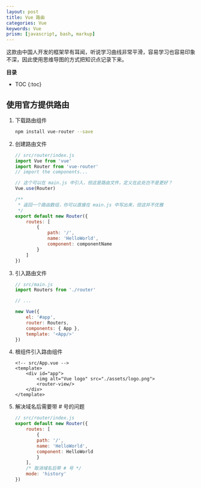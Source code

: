 ```yaml
---
layout: post
title: Vue 路由
categories: Vue
keywords: Vue
prism: [javascript, bash, markup]
---
```


这款由中国人开发的框架早有耳闻，听说学习曲线非常平滑，容易学习也容易印象不深，因此使用思维导图的方式把知识点记录下来。

**目录**

* TOC
{:toc}

## 使用官方提供路由

1. 下载路由组件

    ```bash
    npm install vue-router --save
    ```

2. 创建路由文件

    ```javascript
    // src/router/index.js
    import Vue from 'vue'
    import Router from 'vue-router'
    // import the components...

    // 这个可以在 main.js 中引入，但这是路由文件，定义在此处岂不是更好？
    Vue.use(Router)

    /**
     * 返回一个路由数组，你可以直接在 main.js 中写出来，但这并不优雅
     */
    export default new Router({
        routes: [
            {
                path: '/',
                name: 'HelloWorld',
                component: componentName
            }
        ]
    })
    ```

3. 引入路由文件

    ```javascript
    // src/main.js
    import Routers from './router'

    // ...

    new Vue({
        el: '#app',
        router: Routers,
        components: { App },
        template: '<App/>'
    })
    ```

4. 根组件引入路由组件

    ```markup
    <!-- src/App.vue -->
    <template>
        <div id="app">
            <img alt="Vue logo" src="./assets/logo.png">
            <router-view/>
        </div>
    </template>
    ```

5. 解决域名后需要带 # 号的问题

    ```javascript
    // src/router/index.js
    export default new Router({
        routes: [
            {
            path: '/',
            name: 'HelloWorld',
            component: HelloWorld
            }
        ],
        /* 取消域名后带 # 号 */
        mode: 'history'
    })
    ```